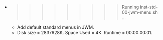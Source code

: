 * >>>>>>>>> Running inst-std-00-jwm-menu.sh ...
  * Add default standard menus in JWM.
  * Disk size = 2837628K. Space Used = 4K. Runtime = 00:00:00:01.
